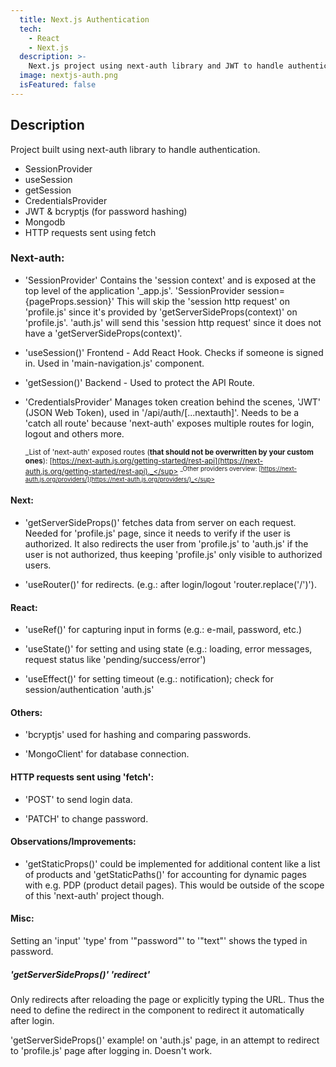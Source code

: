 ```yaml
---
  title: Next.js Authentication
  tech:
    - React
    - Next.js
  description: >-
    Next.js project using next-auth library and JWT to handle authentication.
  image: nextjs-auth.png
  isFeatured: false
---
```


## Description

Project built using next-auth library to handle authentication.

- SessionProvider
- useSession
- getSession
- CredentialsProvider
- JWT & bcryptjs (for password hashing)
- Mongodb
- HTTP requests sent using fetch

### Next-auth:

- 'SessionProvider'
  Contains the 'session context' and is exposed at the top level of the application '\_app.js'.
  'SessionProvider session={pageProps.session}' This will skip the 'session http request' on 'profile.js' since it's provided by 'getServerSideProps(context)' on 'profile.js'.
  'auth.js' will send this 'session http request' since it does not have a 'getServerSideProps(context)'.

- 'useSession()'
  Frontend - Add React Hook. Checks if someone is signed in. Used in 'main-navigation.js' component.

- 'getSession()'
  Backend - Used to protect the API Route.

- 'CredentialsProvider'
  Manages token creation behind the scenes, 'JWT' (JSON Web Token), used in '/api/auth/[...nextauth]'.
  Needs to be a 'catch all route' because 'next-auth' exposes multiple routes for login, logout and others more.

  <sup>_List of 'next-auth' exposed routes (**that should not be overwritten by your custom ones**): [https://next-auth.js.org/getting-started/rest-api](https://next-auth.js.org/getting-started/rest-api)._</sup>
  <sup>_Other providers overview: [https://next-auth.js.org/providers/](https://next-auth.js.org/providers/)_</sup>

#### Next:

- 'getServerSideProps()' fetches data from server on each request. Needed for 'profile.js' page, since it needs to verify if the user is authorized. It also redirects the user from 'profile.js' to 'auth.js' if the user is not authorized, thus keeping 'profile.js' only visible to authorized users.

- 'useRouter()' for redirects. (e.g.: after login/logout 'router.replace('/')').

#### React:

- 'useRef()' for capturing input in forms (e.g.: e-mail, password, etc.)

- 'useState()' for setting and using state (e.g.: loading, error messages, request status like 'pending/success/error')

- 'useEffect()' for setting timeout (e.g.: notification); check for session/authentication 'auth.js'

#### Others:

- 'bcryptjs' used for hashing and comparing passwords.

- 'MongoClient' for database connection.

#### HTTP requests sent using 'fetch':

- 'POST' to send login data.

- 'PATCH' to change password.

#### Observations/Improvements:

- 'getStaticProps()' could be implemented for additional content like a list of products and 'getStaticPaths()' for accounting for dynamic pages with e.g. PDP (product detail pages). This would be outside of the scope of this 'next-auth' project though.

#### Misc:

Setting an 'input' 'type' from '"password"' to '"text"' shows the typed in password.

##### 'getServerSideProps()' 'redirect'

Only redirects after reloading the page or explicitly typing the URL. Thus the need to define the redirect in the component to redirect it automatically after login.

'getServerSideProps()' example! on 'auth.js' page, in an attempt to redirect to 'profile.js' page after logging in. Doesn't work.
